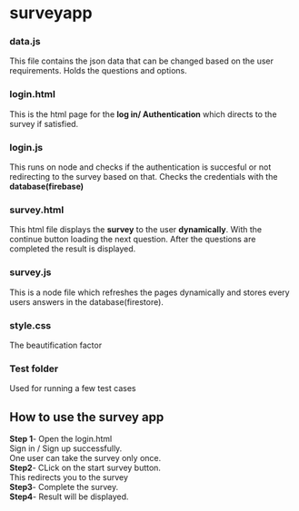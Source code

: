 # surveyapp
### data.js
This file contains the json data that can be changed based on the user requirements. Holds the questions and options.
### login.html
This is the html page for the **log in/ Authentication** which directs to the survey if satisfied.
### login.js
This runs on node and checks if the authentication is succesful or not redirecting to the survey based on that. Checks the credentials with the **database(firebase)**
### survey.html
This html file displays the **survey** to the user **dynamically**. With the continue button loading the next question. After the questions are completed the result is displayed.
### survey.js
This is a node file which refreshes the pages dynamically and stores every users answers in the database(firestore).
### style.css
The beautification factor
### Test folder
Used for running a few test cases

## How to use the survey app
**Step 1**- Open the login.html<br/> 
            Sign in / Sign up successfully.<br/>
            One user can take the survey only once.<br/>
**Step2**- CLick on the start survey button.<br/>
            This redirects you to the survey<br/>
**Step3**- Complete the survey.<br/>
**Step4**- Result will be displayed.
